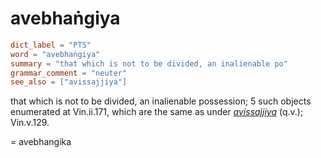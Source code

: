 # avebhaṅgiya

``` toml
dict_label = "PTS"
word = "avebhaṅgiya"
summary = "that which is not to be divided, an inalienable po"
grammar_comment = "neuter"
see_also = ["avissajjiya"]
```

that which is not to be divided, an inalienable possession; 5 such objects enumerated at Vin.ii.171, which are the same as under *[avissajjiya](avissajjiya.md)* (q.v.); Vin.v.129.

= avebhangika

